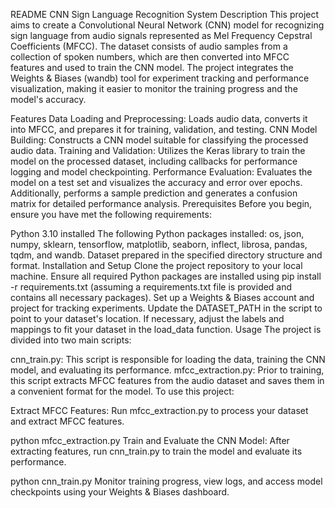 README
CNN Sign Language Recognition System
Description
This project aims to create a Convolutional Neural Network (CNN) model for recognizing sign language from audio signals represented as Mel Frequency Cepstral Coefficients (MFCC). The dataset consists of audio samples from a collection of spoken numbers, which are then converted into MFCC features and used to train the CNN model. The project integrates the Weights & Biases (wandb) tool for experiment tracking and performance visualization, making it easier to monitor the training progress and the model's accuracy.

Features
Data Loading and Preprocessing: Loads audio data, converts it into MFCC, and prepares it for training, validation, and testing.
CNN Model Building: Constructs a CNN model suitable for classifying the processed audio data.
Training and Validation: Utilizes the Keras library to train the model on the processed dataset, including callbacks for performance logging and model checkpointing.
Performance Evaluation: Evaluates the model on a test set and visualizes the accuracy and error over epochs. Additionally, performs a sample prediction and generates a confusion matrix for detailed performance analysis.
Prerequisites
Before you begin, ensure you have met the following requirements:

Python 3.10 installed
The following Python packages installed: os, json, numpy, sklearn, tensorflow, matplotlib, seaborn, inflect, librosa, pandas, tqdm, and wandb.
Dataset prepared in the specified directory structure and format.
Installation and Setup
Clone the project repository to your local machine.
Ensure all required Python packages are installed using pip install -r requirements.txt (assuming a requirements.txt file is provided and contains all necessary packages).
Set up a Weights & Biases account and project for tracking experiments.
Update the DATASET_PATH in the script to point to your dataset's location.
If necessary, adjust the labels and mappings to fit your dataset in the load_data function.
Usage
The project is divided into two main scripts:

cnn_train.py: This script is responsible for loading the data, training the CNN model, and evaluating its performance.
mfcc_extraction.py: Prior to training, this script extracts MFCC features from the audio dataset and saves them in a convenient format for the model.
To use this project:

Extract MFCC Features: Run mfcc_extraction.py to process your dataset and extract MFCC features.


python mfcc_extraction.py
Train and Evaluate the CNN Model: After extracting features, run cnn_train.py to train the model and evaluate its performance.


python cnn_train.py
Monitor training progress, view logs, and access model checkpoints using your Weights & Biases dashboard.

